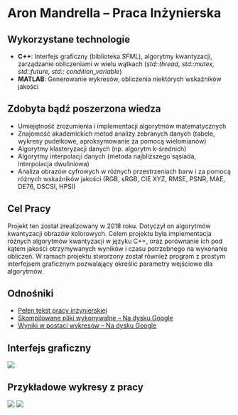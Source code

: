 # Aron Mandrella – Praca Inżynierska
## Wykorzystane technologie
* **C++**: Interfejs graficzny (biblioteka *SFML*), algorytmy kwantyzacji, zarządzanie obliczeniami w wielu wątkach (*std::thread, std::mutex, std::future, std:: condition_variable*)
* **MATLAB**: Generowanie wykresów, obliczenia niektórych wskaźników jakości
## Zdobyta bądź poszerzona wiedza
* Umiejętność zrozumienia i implementacji algorytmów matematycznych
* Znajomość akademickich metod analizy zebranych danych (tabele, wykresy pudełkowe, aproksymowanie za pomocą wielomianów)
* Algorytmy klasteryzacji danych (np. algorytm k-średnich)
* Algorytmy interpolacji danych (metoda najbliższego sąsiada, interpolacja dwuliniowa)
* Analiza obrazów cyfrowych w różnych przestrzeniach barw i za pomocą różnych wskaźników jakości (RGB, sRGB, CIE XYZ, RMSE, PSNR, MAE, DE76, DSCSI, HPSI)
## Cel Pracy
Projekt ten został zrealizowany w 2018 roku. Dotyczył on algorytmów kwantyzacji obrazów kolorowych. Celem projektu była implementacja różnych algorytmów kwantyzacji w języku C++, oraz porównanie ich pod kątem jakości otrzymywanych wyników i czasu potrzebnego na wykonanie obliczeń. W ramach projektu stworzony został również program z prostym interfejsem graficznym pozwalający określić parametry wejściowe dla algorytmów.
## Odnośniki
* [Pełen tekst pracy inżynierskiej]( https://github.com/am-portfolio/QuantStudio/blob/main/AMandrella%20-%20Praca%20In%C5%BCynierska.pdf)
* [Skompilowane pliki wykonywalne – Na dysku Google]( https://drive.google.com/drive/folders/16Hysf7HhDtxV9k7uHEaMEohIIJidmaAq?usp=sharing)
* [Wyniki w postaci wykresów – Na dysku Google]( https://drive.google.com/drive/folders/1Vtz8GABDCrWPLk_FXwrDxCHjYdSvlFe3?usp=sharing)
## Interfejs graficzny
<img src="https://github.com/am-portfolio/QuantStudio/blob/main/-%20Grafiki%20do%20README/GUI.PNG" style="max-width: 800px"/>

## Przykładowe wykresy z pracy
![](https://github.com/am-portfolio/QuantStudio/blob/main/-%20Grafiki%20do%20README/Wykres%201.PNG)
![](https://github.com/am-portfolio/QuantStudio/blob/main/-%20Grafiki%20do%20README/Wykres%202.PNG)
